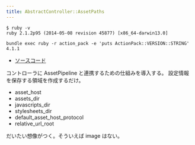 ```yaml
---
title: AbstractController::AssetPaths
---
```


```
$ ruby -v
ruby 2.1.2p95 (2014-05-08 revision 45877) [x86_64-darwin13.0]
```

```
bundle exec ruby -r action_pack -e 'puts ActionPack::VERSION::STRING'
4.1.1
```

* [ソースコード](https://github.com/rails/rails/blob/v4.1.0/actionpack/lib/abstract_controller/asset_paths.rb)

コントローラに AssetPipeline と連携するための仕組みを導入する。
設定情報を保存する領域を作成するだけ。

* asset_host
* assets_dir
* javascripts_dir
* stylesheets_dir
* default_asset_host_protocol
* relative_url_root

だいたい想像がつく。そういえば image はない。
